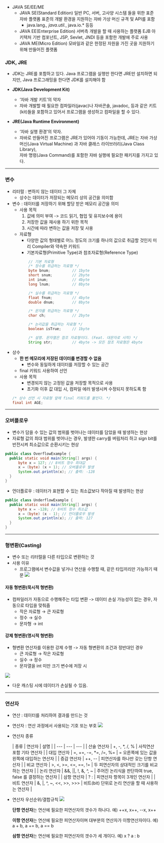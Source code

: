 - JAVA SE/EE/ME
  - JAVA SE(Standard Edition)
    일반 PC, 서버, 고사양 시스템 들을 위한 표준 자바 플랫폼
    표준의 개발 환경을 지원하는 자바 가상 머신 규격 및 API를 포함
    - java.lang.*, java.util.*, java.io.* 등등
  - JAVA EE(Enterprise Edition)
    서버측 개발을 할 때 사용하는 플랫폼
    EJB 아키텍처 기반 컴포넌트, JSP, Sevlet, JNDI 등을 포함한 개발에 주로 사용
   - JAVA ME(Micro Edition)
     모바일과 같은 한정된 자원을 가진 곳을 지원하기 위해 만들어진 플랫폼
     
### JDK, JRE
- JDK는 JRE를 포함하고 있다. Java 프로그램을 실행만 한다면 JRE만 설치하면 되지만, 
Java 프로그래밍을 한다면 JDK를 설치해야 함

- **JDK(Java Development Kit)**
    - ‘자바 개발 키트’의 약자
    - 자바 개발할 때 필요한 컴파일러(javac)나 자바콘솔, javadoc, 등과 같은 키트(kit)들을 포함하고 있어서 프로그램을 생성하고 컴파일을 할 수 있다.
- **JRE(Java Runtime Environment)**
    - ‘자바 실행 환경’의 약자.
    - 자바로 만들어진 프로그램은 JRE가 있어야 기동이 가능한데, JRE는 자바 가상머신(Java Virtual Machine) 과 자바 클래스 라이브러리(Java Class Library),  
    자바 명령(Java Command)를 포함한 자바 실행에 필요한 패키지를 가지고 있다.
     
<hr>

### 변수

- 리터럴 : 변하지 않는 데이터 그 자체
  - 상수는 데이터가 저장되는 메모리 상의 공간을 의미함
- 변수 : 데이터를 저장하기 위해 할당 받은 메모리 공간을 의미
  - 사용 목적
    1. 값에 의미 부여 -> 코드 읽기, 협업 및 유지보수에 용이
    2. 저장한 값을 재사용 하기 위한 목적
    3. 시간에 따라 변하는 값을 저장 및 사용
  - 자료형
    - 다양한 값의 형태별로 어느 정도의 크기를 하나의 값으로 취급할 것인지 미리 Compiler와 약속한 키워드
    - 기본자료형(Primitive Type)과 참조자료형(Reference Type)
    ```java
        // 기본 자료형
        /* 정수를 취급하는 자료형 */
        byte bnum;          // 1byte
        short snum;         // 2byte
        int inum;           // 4byte
        long lnum;          // 8byte

        /* 실수를 취급하는 자료형 */
        float fnum;         // 4byte
        double dnum;        // 8byte

        /* 문자를 취급하는 자료형 */
        char ch;            // 2byte

        /* 논리값을 취급하는 자료형 */
        boolean isTrue;     // 1byte

        /* 설명. 문자열은 참조 자료형이다. (Feat. 대문자로 시작) */
        String str;         // 4byte -> 모든 참조 자료형은 4byte
    ```
 - 상수
   - **한 번 메모리에 저장된 데이터를 변경할 수 없음**
     - 변수와 동일하게 데이터를 저장할 수 있는 공간
   - final 키워드 사용하여 선언
   - 사용 목적
     - 변경되지 않는 고정된 값을 저장할 목적으로 사용
     - 초기화 이후 값 대입 시, 컴파일 에러 발생시켜 수정되지 못하도록 함
   ``` java
   /* 상수 선언 시 자료형 앞에 final 키워드를 붙인다. */
   final int AGE;
   ```
  
<hr>

### 오버플로우

  - 변수가 담을 수 있는 값의 범위를 벗어나는 데이터를 담았을 때 발생하는 현상
  - 자료형 값의 최대 범위를 벗어나는 경우, 발생한 carry를 버림처리 하고 sign bit를 반전시켜 최소값으로 순환시키는 현상
  ```java
  public class OverflowExample {
    public static void main(String[] args) {
        byte x = 127; // 8비트 정수 최대값
        x = (byte) (x + 1); // 오버플로우 발생
        System.out.println(x); // 출력: -128
    }
}
  ```
  - 언더플로우 : 데이터가 표현할 수 있는 최소값보다 작아질 때 발생하는 현상
  ```java
  public class UnderflowExample {
    public static void main(String[] args) {
        byte x = -128; // 8비트 정수 최소값
        x = (byte) (x - 1); // 언더플로우 발생
        System.out.println(x); // 출력: 127
    }
}
  ```
  
<hr>

### 형변환(Casting)
- 변수 또는 리터럴을 다른 타입으로 변환하는 것
- 사용 이유
  - 프로그램에서 변수값을 넣거나 연산을 수행할 때, 같은 타입끼리만 가능하기 때문
![](https://velog.velcdn.com/images/hso07202/post/28686523-64e6-437b-85de-0ca3063dd4e9/image.png)

#### 자동 형변환(묵시적 형변환)
- 컴파일러가 자동으로 수행해주는 타입 변환 
  -> 데이터 손실 가능성이 없는 경우, 자동으로 타입을 맞춰줌
  - 작은 자료형 → 큰 자료형
  - 정수 → 실수
  - 문자형 → int

#### 강제 형변환(명시적 형변환)
- 형변환 연산자를 이용한 강제 수행
  -> 자동 형변환의 조건과 정반대인 경우
  - 큰 자료형 → 작은 자료형
  - 실수 → 정수
  - 문자열을 int 미만 크기 변수에 저장 시
  
![](https://velog.velcdn.com/images/hso07202/post/fc8bde08-4b89-48e9-9557-7c236943a97d/image.png)

- 다운 캐스팅 시에 데이터가 손실될 수 있음.

<hr>

### 연산자
- 연산 : 데이터를 처리하여 결과를 만드는 것
- 연산자 : 연산 과정에서 사용되는 기호 또는 부호
![](https://velog.velcdn.com/images/hso07202/post/b741f9d7-2527-4abc-b0a8-7c6ce9634774/image.png)

- 연산자 종류

  | 종류 | 연산자 | 설명 |
| --- | --- | --- |
| 산술 연산자 | +, -, *, /, % | 사칙연산 포함 기타 연산자 |
| 대입 연산자 | =, +=, -=, *=, /=, %= | = 오른쪽에 있는 값을 왼쪽에 대입하는 연산자 |
| 증감 연산자 | ++, -- | 피연산자를 하나만 갖는 단항 연산자 |
| 비교 연산자 | >, <, >=, <=, ==, != | 두 피연산자의 상대적인 크기를 비교하는 연산자 |
| 논리 연산자 | &&, ||, !, &, ^, ~ | 주어진 논리식을 판단하여 true, false 를 결정하는 연산자 |
| 삼항 연산자 | ? : | 피연산자 항목이 3개인 연산자 |
| 비트 연산자 | &, |, ^, ~, <<, >>, >>> | 비트(bit) 단위로 논리 연산을 할 때 사용하는 연산자 |

- 연산자 우선순위/결합규칙
 ![](https://velog.velcdn.com/images/hso07202/post/72121dd0-0a31-496f-ac47-637e8ee037ee/image.png)



    **단항 연산자**는 연산에 필요한 피연산자의 갯수가 하나다.
    예) ++x, x++, --x, x++
    
    **이항 연산자**는 연산에 필요한 피연산자이며 대부분의 연산자가 이항연산자이다.
    예) a + b, a += b, a == b 
    
    **삼항 연산자**는 연산에 필요한 피연산자의 갯수가 세 개이다.
    예) x ? a : b
